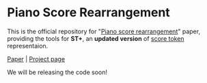 # Piano Score Rearrangement

This is the official repository for "[Piano score rearrangement](https://link.springer.com/article/10.1186/s13636-023-00321-7)" paper,  
providing the tools for **ST+**, an **updated version** of [score token](https://github.com/suzuqn/ScoreTransformer/) representaion. 

[Paper](https://link.springer.com/article/10.1186/s13636-023-00321-7) | [Project page](https://score-rearrangement.github.io/)

We will be releasing the code soon!

<!--
[Paper](https://arxiv.org/abs/2112.00355) | [Short paper](https://archives.ismir.net/ismir2021/latebreaking/000032.pdf) | [Project page](https://score-transformer.github.io/)


## Overview

This repository provides:
- [**Tokenization tools**](tokenization_tools) between MusicXML scores and score tokens
- A [**metric**](metric) used in the papers

## Citation
If you find this repository helpful, please consider citing our paper:
```
@inproceedings{suzuki2023,
 author = {Suzuki, Masahiro},
 title = {Piano score rearrangement into multiple difficulty levels via notation-to-notation approach},
 booktitle = {Proceedings of the 3rd ACM International Conference on Multimedia in Asia},
 year = {2021},
 pages = {31:1--31:7},
 doi = {10.1145/3469877.3490612}
}
```
-->
